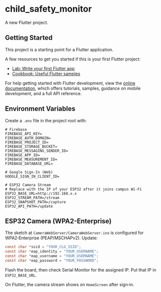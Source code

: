 # child_safety_monitor

A new Flutter project.

## Getting Started

This project is a starting point for a Flutter application.

A few resources to get you started if this is your first Flutter project:

- [Lab: Write your first Flutter app](https://docs.flutter.dev/get-started/codelab)
- [Cookbook: Useful Flutter samples](https://docs.flutter.dev/cookbook)

For help getting started with Flutter development, view the
[online documentation](https://docs.flutter.dev/), which offers tutorials,
samples, guidance on mobile development, and a full API reference.

## Environment Variables

Create a `.env` file in the project root with:

```env
# Firebase
FIREBASE_API_KEY=
FIREBASE_AUTH_DOMAIN=
FIREBASE_PROJECT_ID=
FIREBASE_STORAGE_BUCKET=
FIREBASE_MESSAGING_SENDER_ID=
FIREBASE_APP_ID=
FIREBASE_MEASUREMENT_ID=
FIREBASE_DATABASE_URL=

# Google Sign-In (Web)
GOOGLE_SIGN_IN_CLIENT_ID=

# ESP32 Camera Stream
# Replace with the IP of your ESP32 after it joins campus Wi‑Fi
ESP32_BASE_URL=http://192.168.x.x
ESP32_STREAM_PATH=/stream
ESP32_SNAPSHOT_PATH=/capture
ESP32_API_PATH=/update
```

## ESP32 Camera (WPA2-Enterprise)

The sketch at `CameraWebServer/CameraWebServer.ino` is configured for WPA2‑Enterprise (PEAP/MSCHAPv2). Update:

```c
const char *ssid = "YOUR_CLG_SSID";
const char *eap_identity = "YOUR_USERNAME";
const char *eap_username = "YOUR_USERNAME";
const char *eap_password = "YOUR_PASSWORD";
```

Flash the board, then check Serial Monitor for the assigned IP. Put that IP in `ESP32_BASE_URL`.

On Flutter, the camera stream shows on `HomeScreen` after sign‑in.
